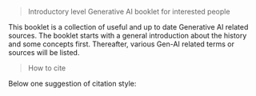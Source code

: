 > Introductory level Generative AI booklet for interested people

This booklet is a collection of useful and up to date Generative AI related sources. The booklet starts with a general introduction about the history and some concepts first. Thereafter, various Gen-AI related terms or sources will be listed.

> How to cite

Below one suggestion of citation style:
